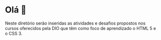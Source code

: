 # Olá 🙋

Neste diretório serão inseridas as atividades e desafios propostos nos cursos oferecidos pela DIO que têm como foco de aprendizado o HTML 5 e o CSS 3.
